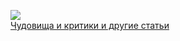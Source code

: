![](/books/nonf_publicism/Джон%20Рональд%20Руэл%20Толкин/Чудовища%20и%20критики%20и%20другие%20статьи.jpg)  
[Чудовища и критики и другие статьи](/books/nonf_publicism/Джон%20Рональд%20Руэл%20Толкин/Чудовища%20и%20критики%20и%20другие%20статьи)